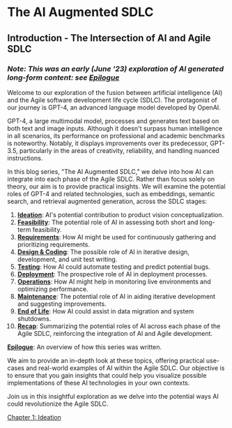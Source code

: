 # The AI Augmented SDLC
## Introduction - The Intersection of AI and Agile SDLC

### _Note: This was an early (June '23) exploration of AI generated long-form content: see [Epilogue](Epilogue.md)_

Welcome to our exploration of the fusion between artificial intelligence (AI) and the Agile software development life cycle (SDLC). The protagonist of our journey is GPT-4, an advanced language model developed by OpenAI.

GPT-4, a large multimodal model, processes and generates text based on both text and image inputs. Although it doesn't surpass human intelligence in all scenarios, its performance on professional and academic benchmarks is noteworthy. Notably, it displays improvements over its predecessor, GPT-3.5, particularly in the areas of creativity, reliability, and handling nuanced instructions.

In this blog series, "The AI Augmented SDLC," we delve into how AI can integrate into each phase of the Agile SDLC. Rather than focus solely on theory, our aim is to provide practical insights. We will examine the potential roles of GPT-4 and related technologies, such as embeddings, semantic search, and retrieval augmented generation, across the SDLC stages:

1. [**Ideation**](Chapter1.md): AI's potential contribution to product vision conceptualization.
2. [**Feasibility**](Chapter2.md): The potential role of AI in assessing both short and long-term feasibility.
3. [**Requirements**](Chapter3.md): How AI might be used for continuously gathering and prioritizing requirements.
4. [**Design & Coding**](Chapter4.md): The possible role of AI in iterative design, development, and unit test writing.
5. [**Testing**](Chapter5.md): How AI could automate testing and predict potential bugs.
6. [**Deployment**](Chapter6.md): The prospective role of AI in deployment processes.
7. [**Operations**](Chapter7.md): How AI might help in monitoring live environments and optimizing performance.
8. [**Maintenance**](Chapter8.md): The potential role of AI in aiding iterative development and suggesting improvements.
9. [**End of Life**](Chapter9.md): How AI could assist in data migration and system shutdowns.
10. [**Recap**](Chapter10.md): Summarizing the potential roles of AI across each phase of the Agile SDLC, reinforcing the integration of AI and Agile development.

[**Epilogue**](Epilogue.md): An overview of how this series was written.

We aim to provide an in-depth look at these topics, offering practical use-cases and real-world examples of AI within the Agile SDLC. Our objective is to ensure that you gain insights that could help you visualize possible implementations of these AI technologies in your own contexts.

Join us in this insightful exploration as we delve into the potential ways AI could revolutionize the Agile SDLC.

[Chapter 1: Ideation](Chapter1.md)
